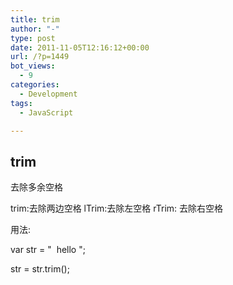 ```yaml
---
title: trim
author: "-"
type: post
date: 2011-11-05T12:16:12+00:00
url: /?p=1449
bot_views:
  - 9
categories:
  - Development
tags:
  - JavaScript

---
```

## trim
去除多余空格
  
trim:去除两边空格 lTrim:去除左空格 rTrim: 去除右空格
  
用法: 
  
var str = "  hello ";
  
str = str.trim();